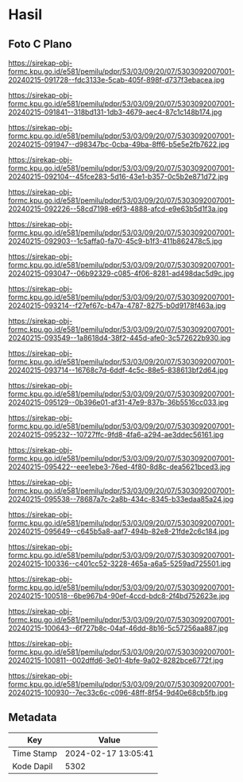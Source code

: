 # Hasil

## Foto C Plano

https://sirekap-obj-formc.kpu.go.id/e581/pemilu/pdpr/53/03/09/20/07/5303092007001-20240215-091728--fdc3133e-5cab-405f-898f-d737f3ebacea.jpg

https://sirekap-obj-formc.kpu.go.id/e581/pemilu/pdpr/53/03/09/20/07/5303092007001-20240215-091841--318bd131-1db3-4679-aec4-87c1c148b174.jpg

https://sirekap-obj-formc.kpu.go.id/e581/pemilu/pdpr/53/03/09/20/07/5303092007001-20240215-091947--d98347bc-0cba-49ba-8ff6-b5e5e2fb7622.jpg

https://sirekap-obj-formc.kpu.go.id/e581/pemilu/pdpr/53/03/09/20/07/5303092007001-20240215-092104--45fce283-5d16-43e1-b357-0c5b2e871d72.jpg

https://sirekap-obj-formc.kpu.go.id/e581/pemilu/pdpr/53/03/09/20/07/5303092007001-20240215-092226--58cd7198-e6f3-4888-afcd-e9e63b5d1f3a.jpg

https://sirekap-obj-formc.kpu.go.id/e581/pemilu/pdpr/53/03/09/20/07/5303092007001-20240215-092903--1c5affa0-fa70-45c9-b1f3-411b862478c5.jpg

https://sirekap-obj-formc.kpu.go.id/e581/pemilu/pdpr/53/03/09/20/07/5303092007001-20240215-093047--06b92329-c085-4f06-8281-ad498dac5d9c.jpg

https://sirekap-obj-formc.kpu.go.id/e581/pemilu/pdpr/53/03/09/20/07/5303092007001-20240215-093214--f27ef67c-b47a-4787-8275-b0d9178f463a.jpg

https://sirekap-obj-formc.kpu.go.id/e581/pemilu/pdpr/53/03/09/20/07/5303092007001-20240215-093549--1a8618d4-38f2-445d-afe0-3c572622b930.jpg

https://sirekap-obj-formc.kpu.go.id/e581/pemilu/pdpr/53/03/09/20/07/5303092007001-20240215-093714--16768c7d-6ddf-4c5c-88e5-838613bf2d64.jpg

https://sirekap-obj-formc.kpu.go.id/e581/pemilu/pdpr/53/03/09/20/07/5303092007001-20240215-095129--0b396e01-af31-47e9-837b-36b5516cc033.jpg

https://sirekap-obj-formc.kpu.go.id/e581/pemilu/pdpr/53/03/09/20/07/5303092007001-20240215-095232--10727ffc-9fd8-4fa6-a294-ae3ddec56161.jpg

https://sirekap-obj-formc.kpu.go.id/e581/pemilu/pdpr/53/03/09/20/07/5303092007001-20240215-095422--eee1ebe3-76ed-4f80-8d8c-dea5621bced3.jpg

https://sirekap-obj-formc.kpu.go.id/e581/pemilu/pdpr/53/03/09/20/07/5303092007001-20240215-095538--78687a7c-2a8b-434c-8345-b33edaa85a24.jpg

https://sirekap-obj-formc.kpu.go.id/e581/pemilu/pdpr/53/03/09/20/07/5303092007001-20240215-095649--c645b5a8-aaf7-494b-82e8-21fde2c6c184.jpg

https://sirekap-obj-formc.kpu.go.id/e581/pemilu/pdpr/53/03/09/20/07/5303092007001-20240215-100336--c401cc52-3228-465a-a6a5-5259ad725501.jpg

https://sirekap-obj-formc.kpu.go.id/e581/pemilu/pdpr/53/03/09/20/07/5303092007001-20240215-100518--6be967b4-90ef-4ccd-bdc8-2f4bd752623e.jpg

https://sirekap-obj-formc.kpu.go.id/e581/pemilu/pdpr/53/03/09/20/07/5303092007001-20240215-100643--6f727b8c-04af-46dd-8b16-5c57256aa887.jpg

https://sirekap-obj-formc.kpu.go.id/e581/pemilu/pdpr/53/03/09/20/07/5303092007001-20240215-100811--002dffd6-3e01-4bfe-9a02-8282bce6772f.jpg

https://sirekap-obj-formc.kpu.go.id/e581/pemilu/pdpr/53/03/09/20/07/5303092007001-20240215-100930--7ec33c6c-c096-48ff-8f54-9d40e68cb5fb.jpg


## Metadata

| Key        | Value               |
| ---------- | ------------------- |
| Time Stamp | 2024-02-17 13:05:41 |
| Kode Dapil | 5302                |



